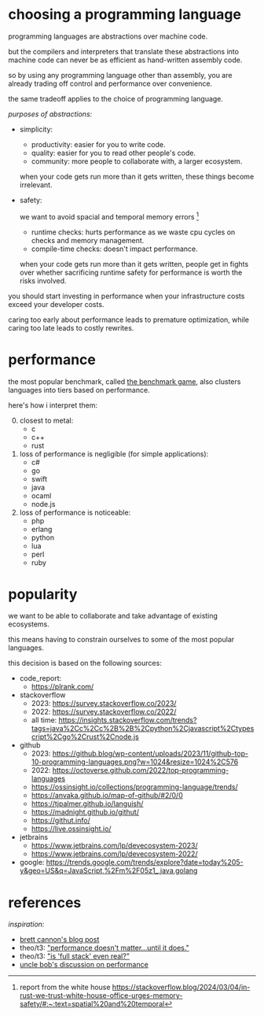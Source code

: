 # choosing a programming language

programming languages are abstractions over machine code.

but the compilers and interpreters that translate these abstractions into machine code can never be as efficient as hand-written assembly code.

so by using any programming language other than assembly, you are already trading off control and performance over convenience.

the same tradeoff applies to the choice of programming language.

_purposes of abstractions:_

- simplicity:

     - productivity: easier for you to write code.
     - quality: easier for you to read other people's code.
     - community: more people to collaborate with, a larger ecosystem.

     when your code gets run more than it gets written, these things become irrelevant.

- safety:

     we want to avoid spacial and temporal memory errors [^mem]

     - runtime checks: hurts performance as we waste cpu cycles on checks and memory management.
     - compile-time checks: doesn't impact performance.

     when your code gets run more than it gets written, people get in fights over whether sacrificing runtime safety for performance is worth the risks involved.

you should start investing in performance when your infrastructure costs exceed your developer costs.

caring too early about performance leads to premature optimization, while caring too late leads to costly rewrites.

# performance

the most popular benchmark, called [the benchmark game](https://benchmarksgame-team.pages.debian.net/benchmarksgame/box-plot-summary-charts.html), also clusters languages into tiers based on performance.

here's how i interpret them:

0. closest to metal:
      - c
      - c++
      - rust
1. loss of performance is negligible (for simple applications):
      - c#
      - go
      - swift
      - java
      - ocaml
      - node.js
2. loss of performance is noticeable:
      - php
      - erlang
      - python
      - lua
      - perl
      - ruby

# popularity

we want to be able to collaborate and take advantage of existing ecosystems.

this means having to constrain ourselves to some of the most popular languages.

this decision is based on the following sources:

- code_report:
     - https://plrank.com/
- stackoverflow
     - 2023: https://survey.stackoverflow.co/2023/
     - 2022: https://survey.stackoverflow.co/2022/
     - all time: https://insights.stackoverflow.com/trends?tags=java%2Cc%2Cc%2B%2B%2Cpython%2Cjavascript%2Ctypescript%2Cgo%2Crust%2Cnode.js
- github
     - 2023: https://github.blog/wp-content/uploads/2023/11/github-top-10-programming-languages.png?w=1024&resize=1024%2C576
     - 2022: https://octoverse.github.com/2022/top-programming-languages
     - https://ossinsight.io/collections/programming-language/trends/
     - https://anvaka.github.io/map-of-github/#2/0/0
     - https://tjpalmer.github.io/languish/
     - https://madnight.github.io/githut/
     - https://githut.info/
     - https://live.ossinsight.io/
- jetbrains
     - https://www.jetbrains.com/lp/devecosystem-2023/
     - https://www.jetbrains.com/lp/devecosystem-2022/
- google: https://trends.google.com/trends/explore?date=today%205-y&geo=US&q=JavaScript,%2Fm%2F05z1_,java,golang

<!--

# my personal preferences

in today's programming landscape, several languages stand out for different reasons.

_python_

- popularity:
     - ideal for prototyping and data-centric work, preferred over r, julia, matlab, and other scripting languages.
- performance:
     - comparable to node.js for io-bound tasks (see: fastapi), but noticeably (10-100x) slower for cpu-bound tasks.
     - efforts underway to enhance performance, like removing the GIL, developing superset langauges like "mojo".
     - has zero-overhead interopt with c/c++ through cpython extensions.
     - no multithreading support. only multiprocessing.

_javascript/typescript_

- popularity:
     - great for full-stack web development because it lets you share code between the frontend and backend. preferred over php, dart, swift, objective-c and all because with react-native and electron you can target all platforms with one codebase.
     - around [65% of js devs also use node.js](https://2022.stateofjs.com/en-US/usage/#what_do_you_use_js_for). but i don't think that the node users outnumber python users. node outside of fullstack development doesn't make much sense.
- performance:
     - async works great for io-bound tasks.
     - for cpu-bound tasks a lot of work was already put into runtime engines (v8, deno, bun) which are often underappreciated.
     - no multithreading support. only multiprocessing. node `worker_threads` are closer to lightweight processes than threads. each have their own v8 engine and event loop instance.

_go_

- popularity:
     - great for networked systems, cloud development. great package manager. compilable to small binaries.
     - not as widely used as java, not significantly faster than java, but a lot easier to write highly concurrent code in.
- performance:
     - very simple concurrency model without "colored functions", very lightweight goroutines. feels kind of like an imperative and significantly simpler version of erlang/elixir.

_java_

- popularity:
     - popular in big data systems (hadoop ecosystem). preferred over c#, kotlin, scala, groovy, clojure and all other jvm languages.
          - java is preferred to kotlin because it's not a java superset and can't compete with it.
          - [features aren't compelling enough](https://kotlinlang.org/docs/comparison-to-java.html): null safety (java lomboks), coroutines (java virtual threads), native builds (project graalvm)
          - access to jvm ecosystem but [not a superset of java](https://www.reddit.com/r/java/comments/ndwz92/can_i_get_some_reasons_to_use_java_instead_of). this is dangerous: groovy, clojure and scala all failed to compete.
     - catching up with projects like graalvm, quarkus and loom. newer versions are becoming more ergonomic.
- performance: the jvm is very fast and highly optimized for long-running processes but it has a high startup time (cold start) and a high memory footprint.

_c++_

- popularity:
     - the most popular languages for systems programming. preferred over c (unless you're working on embedded systems or writing a kernel or a bootloader, where you just need a single level of abstraction over assembly).
     - huge ecosystem with cuda, opencl, vulkan, opengl, directx, sdl, qt, boost, eigen, tensorflow, pytorch, etc. → very important for data and graphics people.
     - hard to write safe code in using smart pointers and RAII. not ideal for networked systems.
- performance:
     - close to zero overhead.

_rust_

- popularity:
     - the only systems programming language with memory safety guarantees enforced at compile time with ownership model and borrow checker.
     - not popular enough (yet?) to be considered for most projects. very small ecosystem. [most fans are just hobby developers](https://blog.jetbrains.com/rust/2023/01/18/rust-deveco-2022-discover-recent-trends/#work-or-hobby?).
     - makes a lot of sense when adversaries have an attack surface via network access. which is why ie. the network stack of the linux kernel has adopted rust.
     - feels like a revival of adaLang.
- performance:
     - close to zero overhead.

-->

# references

_inspiration:_

- [brett cannon's blog post](https://snarky.ca/programming-language-selection-is-a-form-of-premature-optimization/)
- theo/t3: ["performance doesn't matter...until it does."](https://www.youtube.com/watch?v=2Z4fZtSKlcE)
- theo/t3: ["is 'full stack' even real?"](https://youtu.be/rAjd8z-Fx5A)
- [uncle bob's discussion on performance](https://github.com/unclebob/cmuratori-discussion/blob/main/cleancodeqa.md)

[^mem]: report from the white house https://stackoverflow.blog/2024/03/04/in-rust-we-trust-white-house-office-urges-memory-safety/#:~:text=spatial%20and%20temporal
